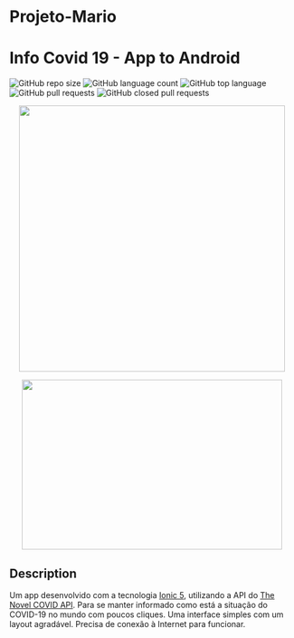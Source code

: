 # Projeto-Mario
# Info Covid 19 - App to Android
![GitHub repo size](https://img.shields.io/github/repo-size/diegoshakan/app_covid19?style=plastic)
![GitHub language count](https://img.shields.io/github/languages/count/diegoshakan/app_covid19?style=plastic)
![GitHub top language](https://img.shields.io/github/languages/top/diegoshakan/app_covid19?style=plastic)
![GitHub pull requests](https://img.shields.io/github/issues-pr-raw/diegoshakan/app_covid19?style=plastic)
![GitHub closed pull requests](https://img.shields.io/github/issues-pr-closed-raw/diegoshakan/app_covid19?style=plastic)

<p align="center">
  <img width="470" src="src/assets/to_readme/mario.png"">
</p>

<p align="center">
  <img width="460" height="300" src="src/assets/to_readme/mario.png">
</p>

## Description
Um app desenvolvido com a tecnologia [Ionic 5](https://ionicframework.com/), utilizando a API do [The Novel COVID API](https://corona.lmao.ninja/). Para se manter informado como está a situação do COVID-19 no mundo com poucos cliques. Uma interface simples com um layout agradável. Precisa de conexão à Internet para funcionar.

